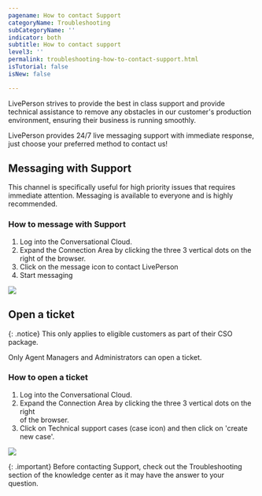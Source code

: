 ```yaml
---
pagename: How to contact Support
categoryName: Troubleshooting
subCategoryName: ''
indicator: both
subtitle: How to contact support
level3: ''
permalink: troubleshooting-how-to-contact-support.html
isTutorial: false
isNew: false

---
```

LivePerson strives to provide the best in class support and provide technical assistance to remove any obstacles in our customer's production environment, ensuring their business is running smoothly.

LivePerson provides 24/7 live messaging support with immediate response, just choose your preferred method to contact us!

## Messaging with Support

This channel is specifically useful for high priority issues that requires immediate attention. Messaging is available to everyone and is highly recommended.

### How to message with Support

1. Log into the Conversational Cloud.
2. Expand the Connection Area by clicking the three 3 vertical dots on the right of the browser.
3. Click on the message icon to contact LivePerson
4. Start messaging

![](//ce-sr.s3.eu-west-1.amazonaws.com/knowledge/img/Contact_support1.png)

## Open a ticket

{: .notice}
This only applies to eligible customers as part of their CSO package.

Only Agent Managers and Administrators can open a ticket.

### How to open a ticket

1. Log into the Conversational Cloud.
2. Expand the Connection Area by clicking the three 3 vertical dots on the right   
   of the browser.
3. Click on Technical support cases (case icon) and then click on 'create new case'.

![](//ce-sr.s3.eu-west-1.amazonaws.com/knowledge/img/Contact_support2.png)

{: .important}
Before contacting Support, check out the Troubleshooting section of the knowledge center as it may have the answer to your question.
